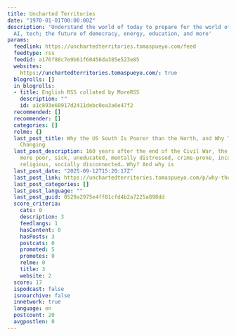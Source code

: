 ```yaml
---
title: Uncharted Territories
date: "1970-01-01T00:00:00Z"
description: 'Understand the world of today to prepare for the world of tomorrow:
  AI, tech; the future of democracy, energy, education, and more'
params:
  feedlink: https://unchartedterritories.tomaspueyo.com/feed
  feedtype: rss
  feedid: a176f80c7e9b61f60456da385e523e85
  websites:
    https://unchartedterritories.tomaspueyo.com/: true
  blogrolls: []
  in_blogrolls:
  - title: English RSS collated by MoreRSS
    description: ""
    id: a1c893e60917d2411debc0ea3a6e47f2
  recommended: []
  recommender: []
  categories: []
  relme: {}
  last_post_title: Why the US South Is Poorer than the North, and Why This Is Now
    Changing
  last_post_description: 160 years after the end of the Civil War, the US South is
    more poor, sick, uneducated, mentally distressed, crime-prone, incarcerated, unemployed,
    religious, socially disconnected… Why? And why is
  last_post_date: "2025-09-12T15:20:17Z"
  last_post_link: https://unchartedterritories.tomaspueyo.com/p/why-the-us-south-is-poorer-vs-north
  last_post_categories: []
  last_post_language: ""
  last_post_guid: 0529a2975e4ff81cfd4b2a7225a898dd
  score_criteria:
    cats: 0
    description: 3
    feedlangs: 1
    hasContent: 0
    hasPosts: 3
    postcats: 0
    promoted: 5
    promotes: 0
    relme: 0
    title: 3
    website: 2
  score: 17
  ispodcast: false
  isnoarchive: false
  innetwork: true
  language: en
  postcount: 20
  avgpostlen: 0
---
```

